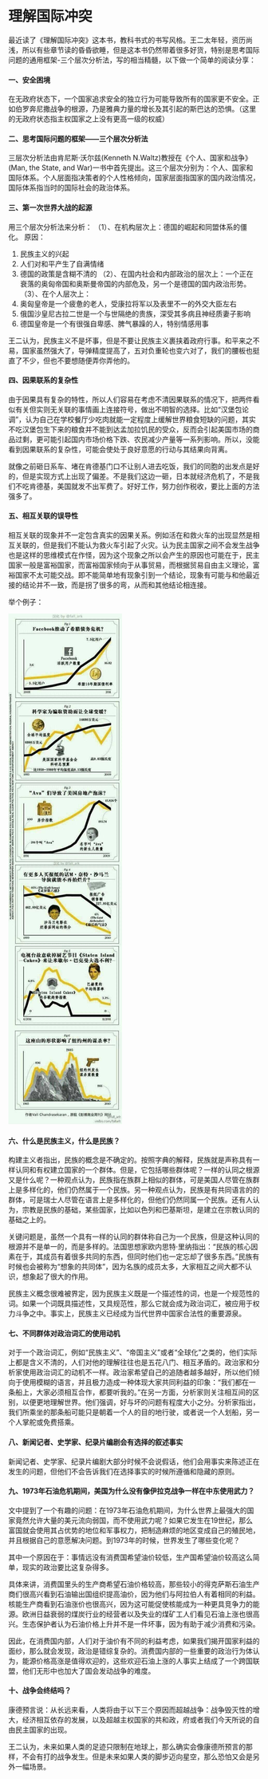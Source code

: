 # 理解国际冲突

最近读了《理解国际冲突》这本书，教科书式的书写风格。王二太年轻，资历尚浅，所以有些章节读的昏昏欲睡，但是这本书仍然带着很多好货，特别是思考国际问题的通用框架-三个层次分析法，写的相当精髓，以下做一个简单的阅读分享：

#### 一、安全困境

在无政府状态下，一个国家追求安全的独立行为可能导致所有的国家更不安全。正如伯罗奔尼撒战争的根源，乃是雅典力量的增长及其引起的斯巴达的恐惧。（这里的无政府状态指主权国家之上没有更高一级的权威）

#### 二、思考国际问题的框架——三个层次分析法

三层次分析法由肯尼斯·沃尔兹(Kenneth N.Waltz)教授在《个人、国家和战争》(Man, the State, and War)一书中首先提出。这三个层次分别为：个人、国家和国际体系。个人层面指决策者的个人性格倾向，国家层面指国家的国内政治情况，国际体系指当时的国际社会的政治体系。

#### 三、第一次世界大战的起源

用三个层次分析法来分析：
（1）、在机构层次上：德国的崛起和同盟体系的僵化。
原因：
1.	民族主义的兴起
2.	人们对和平产生了自满情绪
3.	德国的政策是含糊不清的
（2）、在国内社会和内部政治的层次上：一个正在衰落的奥匈帝国和奥斯曼帝国的内部危及，另一个是德国的国内政治形势。
（3）、在个人层次上：
1. 奥匈皇帝是一个疲惫的老人，受康拉将军以及表里不一的外交大臣左右
2. 俄国沙皇尼古拉二世是一个与世隔绝的贵族，深受其多病且神经质妻子影响
3. 德国皇帝是一个有很强自卑感、脾气暴躁的人，特别情感用事

王二认为，民族主义不是坏事，但是不要让民族主义裹挟着政府行事。和平来之不易，国家虽然强大了，导弹精度提高了，五对负重轮也变六对了，我们的腰板也挺直了不少，但也不要想随便弄你弄他的。

#### 四、因果联系的复杂性

由于因果具有复杂的特性，所以人们容易在考虑不清因果联系的情况下，把两件看似有关但实则无关联的事情画上连接符号，做出不明智的选择。比如“汉堡包论调”，认为自己在学校餐厅少吃肉就能一定程度上缓解世界粮食短缺的问题，其实不吃汉堡包生下来的粮食并不能到达孟加拉饥民的受众，反而会引起美国市场的商品过剩，更可能引起国内市场价格下跌、农民减少产量等一系列影响。所以，没能看到因果联系的复杂性，可能会使处于良好意愿的行动与其结果向背离。

就像之前砸日系车、堵在肯德基门口不让别人进去吃饭，我们的同胞的出发点是好的，但是实现方式上出现了偏差。不是我们这边一砸，日本就经济危机了，不是我们不吃肯德基，美国就发不出军费了。好好工作，努力创作税收，要比上面的方法强多了。

#### 五、相互关联的误导性

相互关联的现象并不一定包含真实的因果关系。例如活在和救火车的出现显然是相互关联的，但是我们不能认为救火车引起了火灾。认为民主国家之间不会发生战争也是这样的思维模式在作怪，因为这个现象之所以会产生的原因也可能在于，民主国家一般是富裕国家，而富裕国家倾向于从事贸易，而根据贸易自由主义理论，富裕国家不太可能交战。即不能简单地有现象引到一个结论，现象有可能与和他最近接的结论并不一致，而是拐了很多的弯，从而和其他结论相连接。

举个例子：

![Alt text](https://github.com/WangYuLue/pic_of_blog/blob/master/1712/1.jpg?raw=true)



#### 六、什么是民族主义，什么是民族？

构建主义者指出，民族的概念是不确定的。按照字典的解释，民族就是声称具有一样认同和有权建立国家的一个群体。但是，它包括哪些群体呢？一样的认同之根源又是什么呢？一种观点认为，民族指在族群上相似的群体，可是美国人尽管在族群上是多样化的，他们仍然属于一个民族。另一种观点认为，民族是有共同语言的的群体，可是瑞士人尽管在语言上是多样化的，但他们仍然同属一个民族。还有人认为，宗教是民族的基础，某些国家，比如以色列和巴基斯坦，是建立在宗教认同的基础之上的。

关键问题是，虽然一个具有一样的认同的群体称自己为一个民族，但是这种认同的根源并不是单一的，而是多样的。法国思想家欧内思特·里纳指出：“民族的核心因素在于，其成员有着很多共同的东西，但同时他们也一定忘却了很多东西。”民族有时候也会被称为“想象的共同体”，因为名族的成员太多，大家相互之间大都不认识，想象起了很大的作用。

民族主义概念很难被界定，因为民族主义既是一个描述性的词，也是一个规范性的词。如果一个词既具描述性，又具规范性，那么它就会成为政治词汇，被应用于权力斗争之中。事实上，民族主义已经成为当代世界中国家合法性的重要源泉。

#### 七、不同群体对政治词汇的使用动机

对于一个政治词汇，例如“民族主义”、“帝国主义”或者“全球化”之类的，他们实际上都是含义不清的，人们对他的理解往往也是五花八门、相互矛盾的。政治家和分析家使用政治词汇的动机不一样。政治家希望自己的追随者越多越好，所以他们倾向于使用模糊的语言，并且极力造成一种体现大家共同利益的印象：“我们都在一条船上，大家必须相互合作，都要听我的。”在另一方面，分析家则关注相互间的区别，以便更地理解世界。他们强调，好与坏的问题有程度大小之分。分析家指出，我们所乘坐的那条船可能只是朝着一个人的目的地行驶，或者说一个人划船，另一个人掌舵或免费搭乘。

#### 八、新闻记者、史学家、纪录片编剧会有选择的叙述事实

新闻记者、史学家、纪录片编剧大部分时候不会说假话，他们会用事实来陈述正在发生的问题，但他们不会告诉我们在选择事实的时候所遵循和隐藏的原则。

#### 九、1973年石油危机期间，美国为什么没有像伊拉克战争一样在中东使用武力？

文中提到了一个有趣的问题：在1973年石油危机期间，为什么世界上最强大的国家竟然允许大量的美元流向弱国，而不使用武力呢？如果它发生在19世纪，那么富国就会使用其占优势的地位和军事权力，把制造麻烦的地区变成自己的殖民地，并且根据自己的意愿解决问题。到1973年的时候，世界发生了哪些变化呢？

其中一个原因在于：事情远没有消费国希望油价较低，生产国希望油价较高这么简单，现实的政治要比这复杂得多。

具体来讲，消费国里头的生产商希望石油价格较高，那些较小的得克萨斯石油生产商们很高兴看到石油输出国组织提高油价，因为他们与阿拉伯人有着相同的利益。核能生产商看到石油涨价也很高兴，因为这可能促使核能成为一种更具竞争力的能源。欧洲日益衰弱的煤炭行业的经营者以及失业的煤矿工人们看见石油上涨也很高兴。生态保护者认为石油价格上升并不是一件坏事，因为有助于减少消费和污染。

因此，在消费国内部，人们对于油价有不同的利益考虑，如果我们揭开国家利益的面纱，那么就会发现，政治是错综复杂的。消费国内部的一些重要的政治行为体认为，能源价格高涨是值得欢迎的，这些欢迎石油上涨的人事实上结成了一个跨国联盟，他们无形中也加大了国会发动战争的难度。

#### 十、战争会终结吗？

康德预言说：从长远来看，人类将由于以下三个原因而超越战争：战争毁灭性的增大，经济相互依存的发展，以及超越主权国家的共和政，府或者我们今天所说的自由民主国家的出现。

王二认为，未来如果人类的足迹只限制在地球上，那么确实会像康德所预言的那样，不会有打的战争发生。但是未来如果人类的脚步迈向星空，那么恐怕又会是另外一幅场景。